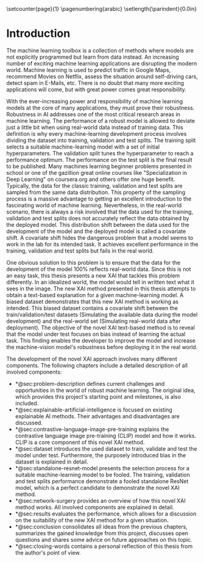 \setcounter{page}{1}
\pagenumbering{arabic}
\setlength{\parindent}{0.0in}

# Introduction
<!--- What is machine learning? How does it impact the world? -->
The machine learning toolbox is a collection of methods where models are not explicitly programmed but learn from data instead. An increasing number of exciting machine learning applications are disrupting the modern world. Machine learning is used to predict traffic in Google Maps, recommend Movies on Netflix, assess the situation around self-driving cars, detect spam in E-Mails, etc. There is no doubt that many more exciting applications will come, but with great power comes great responsibility.

<!--- What is the problem? -->
<!-- Robustness: https://vectorinstitute.ai/2022/03/29/machine-learning-robustness-new-challenges-and-approaches/ -->
<!-- "Robustness" refers to a model's ability to resist being fooled. -->
With the ever-increasing power and responsibility of machine learning models at the core of many applications, they must prove their robustness. Robustness in AI addresses one of the most critical research areas in machine learning. The performance of a robust model is allowed to deviate just a little bit when using real-world data instead of training data. This definition is why every machine-learning development process involves dividing the dataset into training, validation and test splits. The training split selects a suitable machine-learning model with a set of initial hyperparameters. The validation split tunes the hyperparameter to reach a performance optimum. The performance on the test split is the final result to be published. Many machines learning beginner problems presented in school or one of the gazillion great online courses like "Specialization in Deep Learning" on coursera.org and others offer one huge benefit. Typically, the data for the classic training, validation and test splits are sampled from the same data distribution. This property of the sampling process is a massive advantage to getting an excellent introduction to the fascinating world of machine learning. Nevertheless, in the real-world scenario, there is always a risk involved that the data used for the training, validation and test splits does not accurately reflect the data obtained by the deployed model. This distribution shift between the data used for the development of the model and the deployed model is called a covariate shift. A covariate shift hides the dangerous problem that a model seems to work in the lab for its intended task. It achieves excellent performance in the training, validation and test splits but fails in the real world.

<!--- What is our solution approach? -->
<!--- Describe the idea -->
One obvious solution to this problem is to ensure that the data for the development of the model 100% reflects real-world data. Since this is not an easy task, this thesis presents a new XAI that tackles this problem differently. In an idealized world, the model would tell in written text what it sees in the image. The new XAI method presented in this thesis attempts to obtain a text-based explanation for a given machine-learning model. A biased dataset demonstrates that this new XAI method is working as intended. This biased dataset contains a covariate shift between the train/validation/test datasets (Simulating the available data during the model development) and the real-world set (Simulating real-world data after deployment). The objective of the novel XAI text-based method is to reveal that the model under test focuses on bias instead of learning the actual task. This finding enables the developer to improve the model and increase the machine-vision model's robustness before deploying it in the real world.

<!--- Overview chapters -->
The development of the novel XAI approach involves many different components. The following chapters include a detailed description of all involved components:

- \*@sec:problem-description defines current challenges and opportunities in the world of robust machine learning. The original idea, which provides this project's starting point and milestones, is also included.
- \*@sec:explainable-artificial-intelligence is focused on existing explainable AI methods. Their advantages and disadvantages are discussed.
- \*@sec:contrastive-language-image-pre-training explains the contrastive language image pre-training (CLIP) model and how it works. CLIP is a core component of this novel XAI method.
- \*@sec:dataset introduces the used dataset to train, validate and test the model under test. Furthermore, the purposely introduced bias in the dataset is explained in detail. 
- \*@sec:standalone-resnet-model presents the selection process for a suitable machine-learning model to be fooled. The training, validation and test splits performance demonstrate a fooled standalone ResNet model, which is a perfect candidate to demonstrate the novel XAI method.
- \*@sec:network-surgery provides an overview of how this novel XAI method works. All involved components are explained in detail.
- \*@sec:results evaluates the performance, which allows for a discussion on the suitability of the new XAI method for a given situation.
- \*@sec:conclusion consolidates all ideas from the previous chapters, summarizes the gained knowledge from this project, discusses open questions and shares some advice on future approaches on this topic.
- \*@sec:closing-words contains a personal reflection of this thesis from the author's point of view.
